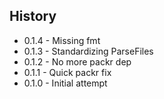 ## History ##

* 0.1.4 - Missing fmt
* 0.1.3 - Standardizing ParseFiles
* 0.1.2 - No more packr dep
* 0.1.1 - Quick packr fix
* 0.1.0 - Initial attempt
